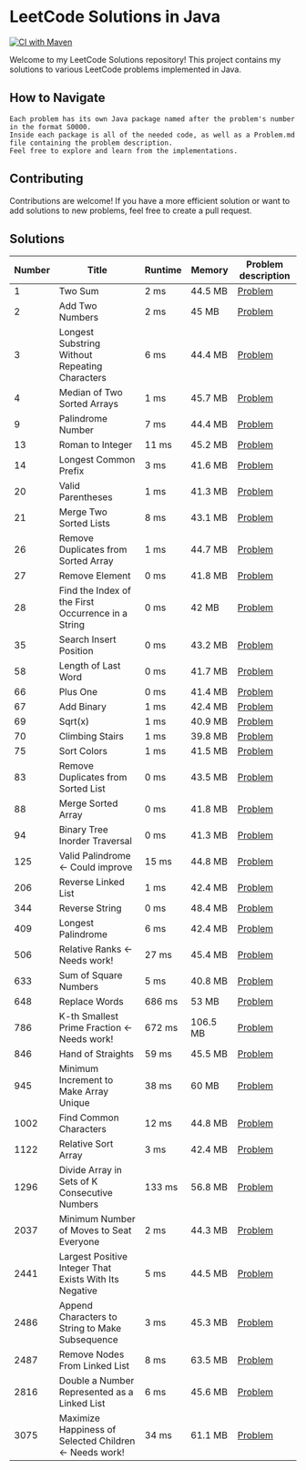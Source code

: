 # LeetCode Solutions in Java

[![CI with Maven](https://github.com/AnthonySchuijlenburg/LeetCode/actions/workflows/maven.yml/badge.svg)](https://github.com/AnthonySchuijlenburg/LeetCode/actions/workflows/maven.yml)

Welcome to my LeetCode Solutions repository! This project contains my solutions to various LeetCode problems implemented in Java.

## How to Navigate

    Each problem has its own Java package named after the problem's number in the format S0000.
    Inside each package is all of the needed code, as well as a Problem.md file containing the problem description.
    Feel free to explore and learn from the implementations.

## Contributing

Contributions are welcome! If you have a more efficient solution or want to add solutions to new problems, feel free to create a pull request.

## Solutions

| Number | Title                                                  | Runtime | Memory   | Problem description                                                |
|--------|--------------------------------------------------------|---------|----------|--------------------------------------------------------------------|
| 1      | Two Sum                                                | 2 ms    | 44.5 MB  | [Problem](src/main/java/com/anthonyschuijlenburg/S0001/Problem.md) |
| 2      | Add Two Numbers                                        | 2 ms    | 45 MB    | [Problem](src/main/java/com/anthonyschuijlenburg/S0002/Problem.md) |
| 3      | Longest Substring Without Repeating Characters         | 6 ms    | 44.4 MB  | [Problem](src/main/java/com/anthonyschuijlenburg/S0003/Problem.md) |
| 4      | Median of Two Sorted Arrays                            | 1 ms    | 45.7 MB  | [Problem](src/main/java/com/anthonyschuijlenburg/S0004/Problem.md) |
| 9      | Palindrome Number                                      | 7 ms    | 44.4 MB  | [Problem](src/main/java/com/anthonyschuijlenburg/S0009/Problem.md) |
| 13     | Roman to Integer                                       | 11 ms   | 45.2 MB  | [Problem](src/main/java/com/anthonyschuijlenburg/S0013/Problem.md) |
| 14     | Longest Common Prefix                                  | 3 ms    | 41.6 MB  | [Problem](src/main/java/com/anthonyschuijlenburg/S0014/Problem.md) |
| 20     | Valid Parentheses                                      | 1 ms    | 41.3 MB  | [Problem](src/main/java/com/anthonyschuijlenburg/S0020/Problem.md) |
| 21     | Merge Two Sorted Lists                                 | 8 ms    | 43.1 MB  | [Problem](src/main/java/com/anthonyschuijlenburg/S0021/Problem.md) |
| 26     | Remove Duplicates from Sorted Array                    | 1 ms    | 44.7 MB  | [Problem](src/main/java/com/anthonyschuijlenburg/S0026/Problem.md) |
| 27     | Remove Element                                         | 0 ms    | 41.8 MB  | [Problem](src/main/java/com/anthonyschuijlenburg/S0027/Problem.md) |
| 28     | Find the Index of the First Occurrence in a String     | 0 ms    | 42 MB    | [Problem](src/main/java/com/anthonyschuijlenburg/S0028/Problem.md) |
| 35     | Search Insert Position                                 | 0 ms    | 43.2 MB  | [Problem](src/main/java/com/anthonyschuijlenburg/S0035/Problem.md) |
| 58     | Length of Last Word                                    | 0 ms    | 41.7 MB  | [Problem](src/main/java/com/anthonyschuijlenburg/S0058/Problem.md) |
| 66     | Plus One                                               | 0 ms    | 41.4 MB  | [Problem](src/main/java/com/anthonyschuijlenburg/S0066/Problem.md) |
| 67     | Add Binary                                             | 1 ms    | 42.4 MB  | [Problem](src/main/java/com/anthonyschuijlenburg/S0067/Problem.md) |
| 69     | Sqrt(x)                                                | 1 ms    | 40.9 MB  | [Problem](src/main/java/com/anthonyschuijlenburg/S0069/Problem.md) |
| 70     | Climbing Stairs                                        | 1 ms    | 39.8 MB  | [Problem](src/main/java/com/anthonyschuijlenburg/S0070/Problem.md) |
| 75     | Sort Colors                                            | 1 ms    | 41.5 MB  | [Problem](src/main/java/com/anthonyschuijlenburg/S0075/Problem.md) |
| 83     | Remove Duplicates from Sorted List                     | 0 ms    | 43.5 MB  | [Problem](src/main/java/com/anthonyschuijlenburg/S0083/Problem.md) |
| 88     | Merge Sorted Array                                     | 0 ms    | 41.8 MB  | [Problem](src/main/java/com/anthonyschuijlenburg/S0088/Problem.md) |
| 94     | Binary Tree Inorder Traversal                          | 0 ms    | 41.3 MB  | [Problem](src/main/java/com/anthonyschuijlenburg/S0094/Problem.md) |
| 125    | Valid Palindrome <- Could improve                      | 15 ms   | 44.8 MB  | [Problem](src/main/java/com/anthonyschuijlenburg/S0125/Problem.md) |
| 206    | Reverse Linked List                                    | 1 ms    | 42.4 MB  | [Problem](src/main/java/com/anthonyschuijlenburg/S0206/Problem.md) |
| 344    | Reverse String                                         | 0 ms    | 48.4 MB  | [Problem](src/main/java/com/anthonyschuijlenburg/S0344/Problem.md) |
| 409    | Longest Palindrome                                     | 6 ms    | 42.4 MB  | [Problem](src/main/java/com/anthonyschuijlenburg/S0409/Problem.md) |
| 506    | Relative Ranks <- Needs work!                          | 27 ms   | 45.4 MB  | [Problem](src/main/java/com/anthonyschuijlenburg/S0506/Problem.md) |
| 633    | Sum of Square Numbers                                  | 5 ms    | 40.8 MB  | [Problem](src/main/java/com/anthonyschuijlenburg/S0633/Problem.md) |
| 648    | Replace Words                                          | 686 ms  | 53 MB    | [Problem](src/main/java/com/anthonyschuijlenburg/S0648/Problem.md) |
| 786    | K-th Smallest Prime Fraction <- Needs work!            | 672 ms  | 106.5 MB | [Problem](src/main/java/com/anthonyschuijlenburg/S0786/Problem.md) |
| 846    | Hand of Straights                                      | 59 ms   | 45.5 MB  | [Problem](src/main/java/com/anthonyschuijlenburg/S0846/Problem.md) |
| 945    | Minimum Increment to Make Array Unique                 | 38 ms   | 60 MB    | [Problem](src/main/java/com/anthonyschuijlenburg/S0945/Problem.md) |
| 1002   | Find Common Characters                                 | 12 ms   | 44.8 MB  | [Problem](src/main/java/com/anthonyschuijlenburg/S1002/Problem.md) |
| 1122   | Relative Sort Array                                    | 3 ms    | 42.4 MB  | [Problem](src/main/java/com/anthonyschuijlenburg/S1122/Problem.md) |
| 1296   | Divide Array in Sets of K Consecutive Numbers          | 133 ms  | 56.8 MB  | [Problem](src/main/java/com/anthonyschuijlenburg/S1296/Problem.md) |
| 2037   | Minimum Number of Moves to Seat Everyone               | 2 ms    | 44.3 MB  | [Problem](src/main/java/com/anthonyschuijlenburg/S2037/Problem.md) |
| 2441   | Largest Positive Integer That Exists With Its Negative | 5 ms    | 44.5 MB  | [Problem](src/main/java/com/anthonyschuijlenburg/S2441/Problem.md) |
| 2486   | Append Characters to String to Make Subsequence        | 3 ms    | 45.3 MB  | [Problem](src/main/java/com/anthonyschuijlenburg/S2486/Problem.md) |
| 2487   | Remove Nodes From Linked List                          | 8 ms    | 63.5 MB  | [Problem](src/main/java/com/anthonyschuijlenburg/S2487/Problem.md) |
| 2816   | Double a Number Represented as a Linked List           | 6 ms    | 45.6 MB  | [Problem](src/main/java/com/anthonyschuijlenburg/S2816/Problem.md) |
| 3075   | Maximize Happiness of Selected Children <- Needs work! | 34 ms   | 61.1 MB  | [Problem](src/main/java/com/anthonyschuijlenburg/S3075/Problem.md) |
